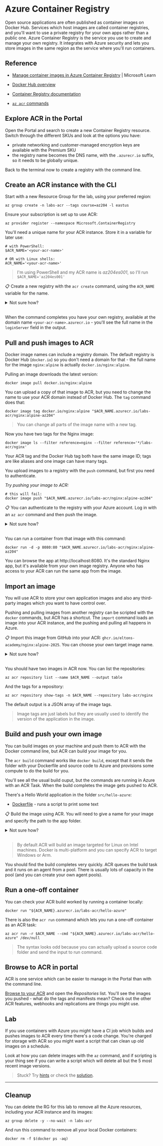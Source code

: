 # Azure Container Registry

Open source applications are often published as container images on Docker Hub. Services which host images are called container registries, and you'll want to use a private registry for your own apps rather than a public one. Azure Container Registry is the service you use to create and manage your own registry. It integrates with Azure security and lets you store images in the same region as the service where you'll run containers.

## Reference

- [Manage container images in Azure Container Registry](https://learn.microsoft.com/en-gb/training/modules/publish-container-image-to-azure-container-registry/) | Microsoft Learn

- [Docker Hub overview](https://docs.docker.com/docker-hub/)

- [Container Registry documentation](https://docs.microsoft.com/en-gb/azure/container-registry/)

- [`az acr` commands](https://docs.microsoft.com/en-us/cli/azure/acr?view=azure-cli-latest)


## Explore ACR in the Portal

Open the Portal and search to create a new Container Registry resource. Switch through the different SKUs and look at the options you have:

- private networking and customer-managed encryption keys are available with the Premium SKU
- the registry name becomes the DNS name, with the `.azurecr.io` suffix, so it needs to be globally unique.

Back to the terminal now to create a registry with the command line.

## Create an ACR instance with the CLI

Start with a new Resource Group for the lab, using your preferred region:

```
az group create -n labs-acr --tags course=az204 -l eastus
```

Ensure your subscription is set up to use ACR:

```
az provider register --namespace Microsoft.ContainerRegistry
```

You'll need a unique name for your ACR instance. Store it in a variable for later use:

```
# with PowerShell:
$ACR_NAME='<your-acr-name>'

# OR with Linux shells:
ACR_NAME='<your-acr-name>'
```

> I'm using PowerShell and my ACR name is _az204es001_, so I'll run `$ACR_NAME='az204es001'`

📋 Create a new registry with the `acr create` command, using the `ACR_NAME` variable for the name.

<details>
  <summary>Not sure how?</summary>

Start with the help:

```
az acr create --help
```

There are a lot more options than you see in the Portal. If you do use the Portal to create a registry you can set these in the management page.

This creates a Basic-SKU registry:

```
az acr create -g labs-acr -l eastus --sku 'Basic' -n $ACR_NAME
```

ACR names are stricter than most. You will get a `ResourceNameInvalid` error if you try to use an illegal character, or an `AlreadyInUse` error if that name is taken.

</details><br/>

When the command completes you have your own registry, available at the domain name `<your-acr-name>.azurecr.io` - you'll see the full name in the `loginServer` field in the output.

## Pull and push images to ACR

Docker image names can include a registry domain. The default registry is Docker Hub (`docker.io`) so you don't need a domain for that - the full name for the image `nginx:alpine` is actually `docker.io/nginx:alpine`.

Pulling an image downloads the latest version:

```
docker image pull docker.io/nginx:alpine
```

You can upload a copy of that image to ACR, but you need to change the name to use your ACR domain instead of Docker Hub. The `tag` command does that:

```
docker image tag docker.io/nginx:alpine "$ACR_NAME.azurecr.io/labs-acr/nginx:alpine-az204"
```

> You can change all parts of the image name with a new tag.

Now you have two tags for the Nginx image:

```
docker image ls --filter reference=nginx --filter reference='*/labs-acr/nginx'
```

Your ACR tag and the Docker Hub tag both have the same image ID; tags are like aliases and one image can have many tags.

You upload images to a registry with the `push` command, but first you need to authenticate.

_Try pushing your image to ACR:_

```
# this will fail:
docker image push "$ACR_NAME.azurecr.io/labs-acr/nginx:alpine-az204"
```

📋 You can authenticate to the registry with your Azure account. Log in with an `az acr` command and then push the image.

<details>
  <summary>Not sure how?</summary>

List the ACR commands:

```
az acr --help
```

You'll see there's a `login` command which just needs your ACR name:

```
az acr login -n $ACR_NAME
```

Now when you push your image it will upload:

```
docker image push "$ACR_NAME.azurecr.io/labs-acr/nginx:alpine-az204"
```

</details><br/>

You can run a container from that image with this command:

```
docker run -d -p 8080:80 "$ACR_NAME.azurecr.io/labs-acr/nginx:alpine-az204"
```

You can browse the app at http://localhost:8080. It's the standard Nginx app, but it's available from your own image registry. Anyone who has access to your ACR can run the same app from the image.

## Import an image 

You will use ACR to store your own application images and also any third-party images which you want to have control over. 

Pushing and pulling images from another registry can be scripted with the `docker` commands, but ACR has a shortcut. The `import` command loads an image into your ACR instance, and the pushing and pulling all happens in Azure.

📋 Import this image from GitHub into your ACR: `ghcr.io/eltons-academy/nginx:alpine-2025`. You can choose your own target image name.

<details>
  <summary>Not sure how?</summary>

Print the help:

```
az acr import --help
```

You need to provide the name of your registry, the full reference of the image you want to import, and the target image name:

```
az acr import -n $ACR_NAME --source ghcr.io/eltons-academy/nginx:alpine-2025 --image library/nginx:alpine-az204
```

</details><br/>

You should have two images in ACR now. You can list the repositories:

```
az acr repository list --name $ACR_NAME --output table
```

And the tags for a repository:

```
az acr repository show-tags -n $ACR_NAME --repository labs-acr/nginx
```

The default output is a JSON array of the image tags.

> Image tags are just labels but they are usually used to identify the version of the application in the image.

## Build and push your own image

You can build images on your machine and push them to ACR with the Docker command line, but ACR can build your image for you.

The `acr build` command works like `docker build`, except that it sends the folder with your Dockerfile and source code to Azure and provisions some compute to do the build for you.

You'll see all the usual build ouput, but the commands are running in Azure with an ACR Task. When the build completes the image gets pushed to ACR.

There's a Hello World application in the folder `src/hello-azure`:

- [Dockerfile](src/hello-azure/Dockerfile) - runs a script to print some text

📋 Build the image using ACR. You will need to give a name for your image and specify the path to the app folder.

<details>
  <summary>Not sure how?</summary>

Print the help:

```
az acr build --help
```

The build command is very similar to `docker build` - you also need to set the ACR name:

```
az acr build --image labs-acr/hello-azure --registry $ACR_NAME ./src/hello-azure
```

</details><br/>

> By default ACR will build an image targeted for Linux on Intel machines. Docker is multi-platform and you can specify ACR to target  Windows or Arm.

You should find the build completes very quickly. ACR queues the build task and it runs on an agent from a pool. There is usually lots of capacity in the pool (and you can create your own agent pools).

## Run a one-off container

You can check your ACR build worked by running a container locally:

```
docker run "${ACR_NAME}.azurecr.io/labs-acr/hello-azure"
```

There is also the `acr run` command which lets you run a one-off container as an ACR task:

```
az acr run -r $ACR_NAME --cmd "${ACR_NAME}.azurecr.io/labs-acr/hello-azure" /dev/null
```

> The syntax looks odd because you can actually upload a source code folder and send the input to run command.

## Browse to ACR in portal  

ACR is one service which can be easier to manage in the Portal than with the command line. 

[Browse to your ACR](https://portal.azure.com/#browse/Microsoft.ContainerRegistry%2Fregistries) and open the _Repositories_ list. You'll see the images you pushed - what do the tags and manifests mean? Check out the other ACR features, webhooks and replications are things you might use.

## Lab

If you use containers with Azure you might have a CI job which builds and pushes images to ACR every time there's a code change. You're charged for storage with ACR so you might want a script that can clean up old images on a schedule.

Look at how you can delete images with the `az` command, and if scripting is your thing see if you can write a script which will delete all but the 5 most recent image versions.

> Stuck? Try [hints](hints.md) or check the [solution](solution.md).

___

## Cleanup

You can delete the RG for this lab to remove all the Azure resources, including your ACR instance and its images:

```
az group delete -y --no-wait -n labs-acr
```

And run this command to remove all your local Docker containers:

```
docker rm -f $(docker ps -aq)
```